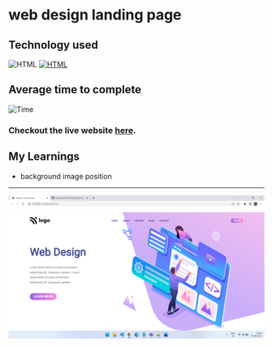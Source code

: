 # web design landing page

## Technology used
![HTML](https://img.shields.io/badge/HTML-Yes-blue.svg) [![HTML](https://img.shields.io/badge/CSS-Yes-blue.svg)]()

## Average time to complete

![Time](https://img.shields.io/badge/Time%20Taken-2hrs-green.svg)


### Checkout the live website [here](https://mayankraj-lcp08.netlify.app/).

## My Learnings

- background image position

---
<img src="./88.png" max-width=600px>

